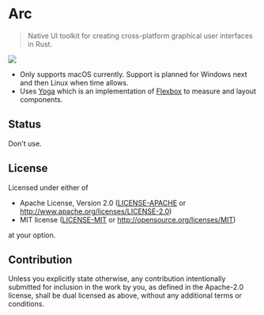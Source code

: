 # Arc
> Native UI toolkit for creating cross-platform graphical user interfaces in Rust.

![](./example-layout.png)

 * Only supports macOS currently. Support is planned for Windows next and then Linux when time allows.
 * Uses [Yoga](https://yogalayout.com/) which is an implementation of [Flexbox](https://www.w3.org/TR/css-flexbox-1/) to measure and layout components.

## Status

Don't use.

## License

Licensed under either of

 * Apache License, Version 2.0
   ([LICENSE-APACHE](LICENSE-APACHE) or http://www.apache.org/licenses/LICENSE-2.0)
 * MIT license
   ([LICENSE-MIT](LICENSE-MIT) or http://opensource.org/licenses/MIT)

at your option.

## Contribution

Unless you explicitly state otherwise, any contribution intentionally submitted
for inclusion in the work by you, as defined in the Apache-2.0 license, shall be
dual licensed as above, without any additional terms or conditions.
